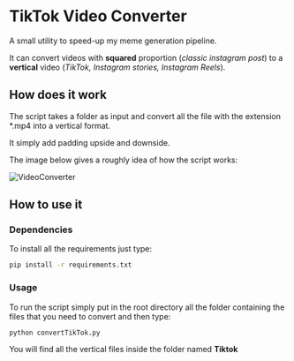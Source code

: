 # TikTok Video Converter

A small utility to speed-up my meme generation pipeline. 

It can convert videos with **squared** proportion (*classic instagram post*) to a **vertical** video (*TikTok, Instagram stories, Instagram Reels*).

## How does it work

The script takes a folder as input and convert all the file with the extension *.mp4 into a vertical format.

It simply add padding upside and downside.

The image below gives a roughly idea of how the script works:

![VideoConverter](/mnt/F8AEE8A5AEE85D9E/Users/Fitec/Documents/Progetti/VerticalVideoConverter/images/VideoConverter.png)

## How to use it

### Dependencies

To install all the requirements just type:

```bash
pip install -r requirements.txt
```

### Usage

To run the script simply put in the root directory all the folder containing the files that you need to convert and then type:

```
python convertTikTok.py
```

You will find all the vertical files inside the folder named **Tiktok**

